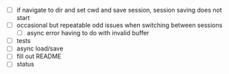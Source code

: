 - [ ] if navigate to dir and set cwd and save session, session saving does not start
- [ ] occasional but repeatable odd issues when switching between sessions
    - [ ] async error having to do with invalid buffer
- [ ] tests
- [ ] async load/save
- [ ] fill out README
- [ ] status
